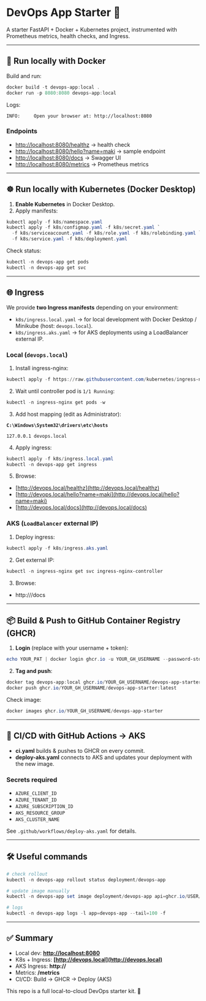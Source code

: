 # DevOps App Starter 🚀

A starter FastAPI + Docker + Kubernetes project, instrumented with Prometheus metrics, health checks, and Ingress.

---

## 🐳 Run locally with Docker

Build and run:

```powershell
docker build -t devops-app:local .
docker run -p 8080:8080 devops-app:local
```

Logs:

```
INFO:     Open your browser at: http://localhost:8080
```

### Endpoints

* [http://localhost:8080/healthz](http://localhost:8080/healthz) → health check
* [http://localhost:8080/hello?name=maki](http://localhost:8080/hello?name=maki) → sample endpoint
* [http://localhost:8080/docs](http://localhost:8080/docs) → Swagger UI
* [http://localhost:8080/metrics](http://localhost:8080/metrics) → Prometheus metrics

---

## ☸️ Run locally with Kubernetes (Docker Desktop)

1. **Enable Kubernetes** in Docker Desktop.
2. Apply manifests:

```powershell
kubectl apply -f k8s/namespace.yaml
kubectl apply -f k8s/configmap.yaml -f k8s/secret.yaml `
  -f k8s/serviceaccount.yaml -f k8s/role.yaml -f k8s/rolebinding.yaml `
  -f k8s/service.yaml -f k8s/deployment.yaml
```

Check status:

```powershell
kubectl -n devops-app get pods
kubectl -n devops-app get svc
```

---

## 🌐 Ingress

We provide **two Ingress manifests** depending on your environment:

* `k8s/ingress.local.yaml` → for local development with Docker Desktop / Minikube (host: `devops.local`).
* `k8s/ingress.aks.yaml` → for AKS deployments using a LoadBalancer external IP.

### Local (`devops.local`)

1. Install ingress-nginx:

```powershell
kubectl apply -f https://raw.githubusercontent.com/kubernetes/ingress-nginx/main/deploy/static/provider/cloud/deploy.yaml
```

2. Wait until controller pod is `1/1 Running`:

```powershell
kubectl -n ingress-nginx get pods -w
```

3. Add host mapping (edit as Administrator):

**`C:\Windows\System32\drivers\etc\hosts`**

```
127.0.0.1 devops.local
```

4. Apply ingress:

```powershell
kubectl apply -f k8s/ingress.local.yaml
kubectl -n devops-app get ingress
```

5. Browse:

* [http://devops.local/healthz](http://devops.local/healthz)
* [http://devops.local/hello?name=maki](http://devops.local/hello?name=maki)
* [http://devops.local/docs](http://devops.local/docs)

### AKS (`LoadBalancer` external IP)

1. Deploy ingress:

```powershell
kubectl apply -f k8s/ingress.aks.yaml
```

2. Get external IP:

```powershell
kubectl -n ingress-nginx get svc ingress-nginx-controller
```

3. Browse:

* http\://<EXTERNAL-IP>/docs

---

## 📦 Build & Push to GitHub Container Registry (GHCR)

1. **Login** (replace with your username + token):

```powershell
echo YOUR_PAT | docker login ghcr.io -u YOUR_GH_USERNAME --password-stdin
```

2. **Tag and push**:

```powershell
docker tag devops-app:local ghcr.io/YOUR_GH_USERNAME/devops-app-starter:latest
docker push ghcr.io/YOUR_GH_USERNAME/devops-app-starter:latest
```

Check image:

```powershell
docker images ghcr.io/YOUR_GH_USERNAME/devops-app-starter
```

---

## 🔄 CI/CD with GitHub Actions → AKS

* **ci.yaml** builds & pushes to GHCR on every commit.
* **deploy-aks.yaml** connects to AKS and updates your deployment with the new image.

### Secrets required

* `AZURE_CLIENT_ID`
* `AZURE_TENANT_ID`
* `AZURE_SUBSCRIPTION_ID`
* `AKS_RESOURCE_GROUP`
* `AKS_CLUSTER_NAME`

See `.github/workflows/deploy-aks.yaml` for details.

---

## 🛠 Useful commands

```powershell
# check rollout
kubectl -n devops-app rollout status deployment/devops-app

# update image manually
kubectl -n devops-app set image deployment/devops-app api=ghcr.io/USER/devops-app-starter:TAG

# logs
kubectl -n devops-app logs -l app=devops-app --tail=100 -f
```

---

## ✅ Summary

* Local dev: **[http://localhost:8080](http://localhost:8080)**
* K8s + Ingress: **[http://devops.local](http://devops.local)**
* AKS Ingress: **http\://<EXTERNAL-IP>**
* Metrics: **/metrics**
* CI/CD: Build → GHCR → Deploy (AKS)

This repo is a full local-to-cloud DevOps starter kit. 🎉
